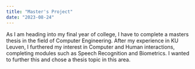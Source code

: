 ```yaml
---
title: "Master's Project"
date: "2023-08-24"
---
```


As I am heading into my final year of college, I have to complete a masters thesis in the field of Computer Engineering. After my experience in KU Leuven, I furthered my interest in Computer and Human interactions, completing modules such as Speech Recognition and Biometrics. I wanted to further this and chose a thesis topic in this area.
